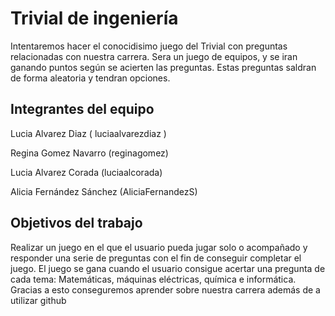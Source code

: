 # Trivial de ingeniería

Intentaremos hacer el conocidisimo juego del Trivial con preguntas relacionadas con nuestra carrera. Sera un juego de equipos, y se iran ganando puntos según se acierten las preguntas. Estas preguntas saldran de forma aleatoria y tendran opciones.

## Integrantes del equipo

Lucia Alvarez Diaz ( luciaalvarezdiaz )

Regina Gomez Navarro (reginagomez)

Lucia Alvarez Corada (luciaalcorada) 

Alicia Fernández Sánchez (AliciaFernandezS)

## Objetivos del trabajo

Realizar un juego en el que el usuario pueda jugar solo o acompañado y responder una serie de preguntas con el fin de conseguir completar el juego.
El juego se gana cuando el usuario consigue acertar una pregunta de cada tema: Matemáticas, máquinas eléctricas, química e informática.
Gracias a esto conseguremos aprender sobre nuestra carrera además de a utilizar github
